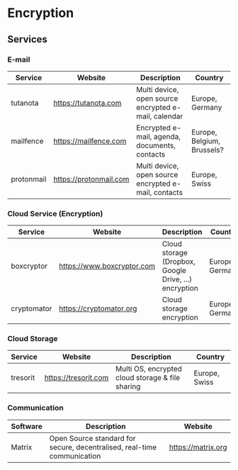 # Encryption

## Services

### E-mail
| Service    | Website                | Description                                           | Country                    |
| ---------- | ---------------------- | ----------------------------------------------------- | -------------------------- |
| tutanota   | https://tutanota.com   | Multi device, open source encrypted e-mail, calendar  | Europe, Germany            |
| mailfence  | https://mailfence.com  | Encrypted e-mail, agenda, documents, contacts         | Europe, Belgium, Brussels? |
| protonmail | https://protonmail.com | Multi device, open source encrypted e-mail, contacts  | Europe, Swiss              |

### Cloud Service (Encryption)
| Service     | Website                    | Description                                           | Country         |
| ----------- | -------------------------- | ----------------------------------------------------- | --------------- |
| boxcryptor  | https://www.boxcryptor.com | Cloud storage (Dropbox, Google Drive, ...) encryption | Europe, Germany |
| cryptomator | https://cryptomator.org    | Cloud storage encryption                              | Europe, Germany |

### Cloud Storage
| Service   | Website              | Description                                      | Country       |
| --------- | -------------------- | ------------------------------------------------ | ------------- |
| tresorit  | https://tresorit.com | Multi OS, encrypted cloud storage & file sharing | Europe, Swiss |

### Communication

| Software | Description                                                             | Website            |
| -------- | ----------------------------------------------------------------------- | ------------------ |
| Matrix   | Open Source standard for secure, decentralised, real-time communication | https://matrix.org |
